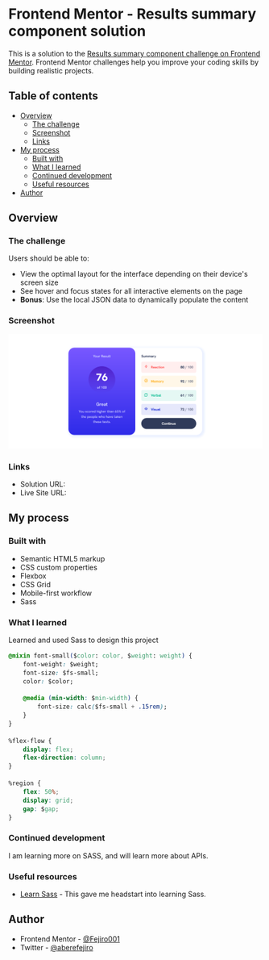 # Frontend Mentor - Results summary component solution

This is a solution to the [Results summary component challenge on Frontend Mentor](https://www.frontendmentor.io/challenges/results-summary-component-CE_K6s0maV). Frontend Mentor challenges help you improve your coding skills by building realistic projects. 

## Table of contents

- [Overview](#overview)
  - [The challenge](#the-challenge)
  - [Screenshot](#screenshot)
  - [Links](#links)
- [My process](#my-process)
  - [Built with](#built-with)
  - [What I learned](#what-i-learned)
  - [Continued development](#continued-development)
  - [Useful resources](#useful-resources)
- [Author](#author)

## Overview

### The challenge

Users should be able to:

- View the optimal layout for the interface depending on their device's screen size
- See hover and focus states for all interactive elements on the page
- **Bonus**: Use the local JSON data to dynamically populate the content

### Screenshot

![Screenshot of Results-Summary Component](./design/screenshot.png)

### Links

- Solution URL: [](https://github.com/Fejiro001/results-summary-component)
- Live Site URL: [](https://fejiro001.github.io/results-summary-component/)

## My process

### Built with

- Semantic HTML5 markup
- CSS custom properties
- Flexbox
- CSS Grid
- Mobile-first workflow
- Sass

### What I learned

Learned and used Sass to design this project

```css
@mixin font-small($color: color, $weight: weight) {
    font-weight: $weight;
    font-size: $fs-small;
    color: $color;

    @media (min-width: $min-width) {
        font-size: calc($fs-small + .15rem);
    }
}

%flex-flow {
    display: flex;
    flex-direction: column;
}

%region {
    flex: 50%;
    display: grid;
    gap: $gap;
}
```

### Continued development

I am learning more on SASS, and will learn more about APIs.

### Useful resources

- [Learn Sass](https://sass-lang.com/guide/) - This gave me headstart into learning Sass.

## Author

- Frontend Mentor - [@Fejiro001](https://www.frontendmentor.io/profile/Fejiro001)
- Twitter - [@aberefejiro](https://twitter.com/aberefejiro)